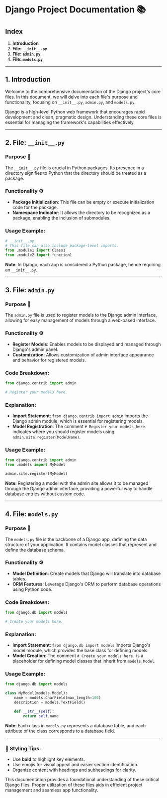 # Django Project Documentation 📚

## Index
1. **Introduction**
2. **File: `__init__.py`**
3. **File: `admin.py`**
4. **File: `models.py`**

---

## 1. Introduction
Welcome to the comprehensive documentation of the Django project's core files. In this document, we will delve into each file's purpose and functionality, focusing on `__init__.py`, `admin.py`, and `models.py`. 

Django is a high-level Python web framework that encourages rapid development and clean, pragmatic design. Understanding these core files is essential for managing the framework's capabilities effectively.

---

## 2. File: `__init__.py`

### **Purpose** 📝
The `__init__.py` file is crucial in Python packages. Its presence in a directory signifies to Python that the directory should be treated as a package. 

### **Functionality** ⚙️
- **Package Initialization**: This file can be empty or execute initialization code for the package.
- **Namespace Indicator**: It allows the directory to be recognized as a package, enabling the inclusion of submodules.

### **Usage Example**:
```python
# __init__.py
# This file can also include package-level imports.
from .module1 import Class1
from .module2 import function1
```

**Note**: In Django, each app is considered a Python package, hence requiring an `__init__.py`.

---

## 3. File: `admin.py`

### **Purpose** 📝
The `admin.py` file is used to register models to the Django admin interface, allowing for easy management of models through a web-based interface.

### **Functionality** ⚙️
- **Register Models**: Enables models to be displayed and managed through Django's admin panel.
- **Customization**: Allows customization of admin interface appearance and behavior for registered models.

### **Code Breakdown**:
```python
from django.contrib import admin

# Register your models here.
```

### **Explanation**:
- **Import Statement**: `from django.contrib import admin` imports the Django admin module, which is essential for registering models.
- **Model Registration**: The comment `# Register your models here.` indicates where you should register models using `admin.site.register(ModelName)`.

### **Usage Example**:
```python
from django.contrib import admin
from .models import MyModel

admin.site.register(MyModel)
```

**Note**: Registering a model with the admin site allows it to be managed through the Django admin interface, providing a powerful way to handle database entries without custom code.

---

## 4. File: `models.py`

### **Purpose** 📝
The `models.py` file is the backbone of a Django app, defining the data structure of your application. It contains model classes that represent and define the database schema.

### **Functionality** ⚙️
- **Model Definition**: Create models that Django will translate into database tables.
- **ORM Features**: Leverage Django's ORM to perform database operations using Python code.

### **Code Breakdown**:
```python
from django.db import models

# Create your models here.
```

### **Explanation**:
- **Import Statement**: `from django.db import models` imports Django's model module, which provides the base class for defining models.
- **Model Creation**: The comment `# Create your models here.` is a placeholder for defining model classes that inherit from `models.Model`.

### **Usage Example**:
```python
from django.db import models

class MyModel(models.Model):
    name = models.CharField(max_length=100)
    description = models.TextField()

    def __str__(self):
        return self.name
```

**Note**: Each class in `models.py` represents a database table, and each attribute of the class corresponds to a database field.

---

### 🎨 **Styling Tips**:
- Use **bold** to highlight key elements.
- Use emojis for visual appeal and easier section identification.
- Organize content with headings and subheadings for clarity.

This documentation provides a foundational understanding of these critical Django files. Proper utilization of these files aids in efficient project management and seamless app functionality.